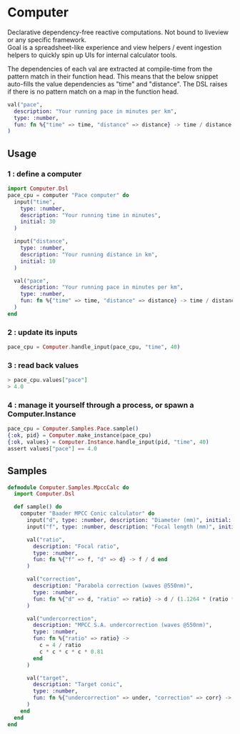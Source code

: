 # Computer

Declarative dependency-free reactive computations. Not bound to liveview or any specific framework.<br/>
Goal is a spreadsheet-like experience and view helpers / event ingestion helpers to quickly spin up UIs for internal calculator tools.

The dependencies of each val are extracted at compile-time from the pattern match in their function head. This means that the below snippet auto-fills the value dependencies as "time" and "distance". The DSL raises if there is no pattern match on a map in the function head.

```elixir
val("pace",
  description: "Your running pace in minutes per km",
  type: :number,
  fun: fn %{"time" => time, "distance" => distance} -> time / distance end,
)
```

## Usage

### 1 : define a computer

```elixir
import Computer.Dsl
pace_cpu = computer "Pace computer" do
  input("time",
    type: :number,
    description: "Your running time in minutes",
    initial: 30
  )

  input("distance",
    type: :number,
    description: "Your running distance in km",
    initial: 10
  )

  val("pace",
    description: "Your running pace in minutes per km",
    type: :number,
    fun: fn %{"time" => time, "distance" => distance} -> time / distance end,
  )
end
```

### 2 : update its inputs

```elixir
pace_cpu = Computer.handle_input(pace_cpu, "time", 40)
```

### 3 : read back values

```elixir
> pace_cpu.values["pace"]
> 4.0
```

### 4 : manage it yourself through a process, or spawn a Computer.Instance
```elixir
pace_cpu = Computer.Samples.Pace.sample()
{:ok, pid} = Computer.make_instance(pace_cpu)
{:ok, values} = Computer.Instance.handle_input(pid, "time", 40)
assert values["pace"] == 4.0
```

## Samples

```elixir
defmodule Computer.Samples.MpccCalc do
  import Computer.Dsl

  def sample() do
    computer "Baader MPCC Conic calculator" do
      input("d", type: :number, description: "Diameter (mm)", initial: 300)
      input("f", type: :number, description: "Focal length (mm)", initial: 1200)

      val("ratio",
        description: "Focal ratio",
        type: :number,
        fun: fn %{"f" => f, "d" => d} -> f / d end
      )

      val("correction",
        description: "Parabola correction (waves @550nm)",
        type: :number,
        fun: fn %{"d" => d, "ratio" => ratio} -> d / (1.1264 * (ratio * ratio * ratio)) end
      )

      val("undercorrection",
        description: "MPCC S.A. undercorrection (waves @550nm)",
        type: :number,
        fun: fn %{"ratio" => ratio} ->
          c = 4 / ratio
          c * c * c * c * 0.81
        end
      )

      val("target",
        description: "Target conic",
        type: :number,
        fun: fn %{"undercorrection" => under, "correction" => corr} -> -1 - under / corr end
      )
    end
  end
end
```
